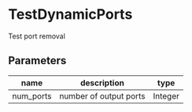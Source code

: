 
# TestDynamicPorts
Test port removal





## Parameters
|name|description|type|
|-|-|-|
|num_ports|number of output ports|Integer|
